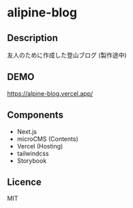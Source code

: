 # alipine-blog

## Description

友人のために作成した登山ブログ (製作途中)

## DEMO

https://alpine-blog.vercel.app/

## Components

- Next.js
- microCMS (Contents)
- Vercel (Hosting)
- tailwindcss
- Storybook

## Licence

MIT
